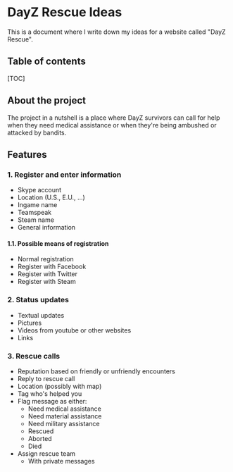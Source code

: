 # DayZ Rescue Ideas
This is a document where I write down my ideas for a website called "DayZ Rescue".
 
## Table of contents
 
[TOC]
 
## About the project
The project in a nutshell is a place where DayZ survivors can call for help when they need medical assistance or when they're being ambushed or attacked by bandits.
 
## Features
 
### 1. Register and enter information
 
- Skype account
- Location (U.S., E.U., ...)
- Ingame name
- Teamspeak
- Steam name
- General information
 
#### 1.1. Possible means of registration
 
- Normal registration
- Register with Facebook
- Register with Twitter
- Register with Steam
 
### 2. Status updates
 
- Textual updates
- Pictures
- Videos from youtube or other websites
- Links
 
### 3. Rescue calls
 
- Reputation based on friendly or unfriendly encounters
- Reply to rescue call
- Location (possibly with map)
- Tag who's helped you
- Flag message as either:
    - Need medical assistance
    - Need material assistance
    - Need military assistance
    - Rescued
    - Aborted
    - Died
- Assign rescue team
    - With private messages
